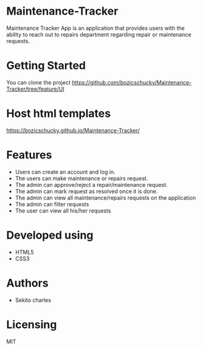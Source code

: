 
# Maintenance-Tracker
Maintenance Tracker App is an application that provides users with the ability to reach out to repairs department regarding repair or maintenance requests.
# Getting Started

You can clone the project
https://github.com/bozicschucky/Maintenance-Tracker/tree/feature/UI

# Host html templates
https://bozicschucky.github.io/Maintenance-Tracker/


# Features
 - Users can create an account and log in.
 - The users can make maintenance or repairs request.
 - The admin can approve/reject a repair/maintenance request.
 - The admin can mark request as resolved once it is done.
 - The admin can view all maintenance/repairs requests on the application
 - The admin can filter requests
 - The user can view all his/her requests




# Developed using
 - HTML5
 - CSS3


# Authors
 - Sekito charles

# Licensing
MIT
